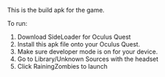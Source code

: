 This is the build apk for the game.

To run:
1. Download SideLoader for Oculus Quest
2. Install this apk file onto your Oculus Quest.
3. Make sure developer mode is on for your device.
4. Go to Library/Unknown Sources with the headset
5. Click RainingZombies to launch
